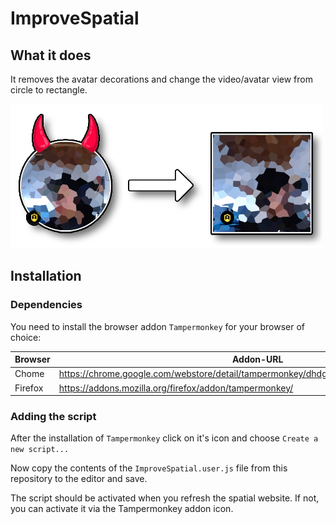 # ImproveSpatial

## What it does

It removes the avatar decorations and change the video/avatar view from circle to rectangle.

![Preview Image](img/preview.png)



## Installation

### Dependencies

You need to install the browser addon `Tampermonkey` for your browser of choice:

| Browser | Addon-URL |
|---------|-------|
| Chome | https://chrome.google.com/webstore/detail/tampermonkey/dhdgffkkebhmkfjojejmpbldmpobfkfo |
| Firefox | https://addons.mozilla.org/firefox/addon/tampermonkey/ |

### Adding the script

After the installation of `Tampermonkey` click on it's icon and choose `Create a new script...`

Now copy the contents of the `ImproveSpatial.user.js` file from this repository to the editor and save.

The script should be activated when you refresh the spatial website. If not, you can activate it via the Tampermonkey addon icon.
